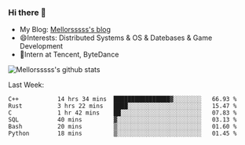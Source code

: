### Hi there 👋

- My Blog: [Mellorsssss's blog](https://mellorsssss.com/)
- 😄Interests: Distributed Systems & OS & Datebases & Game Development
- 🤔Intern at Tencent, ByteDance


![Mellorsssss's github stats](https://github-readme-stats.vercel.app/api?username=Mellorsssss&show_icons=true&theme=radical)

<!-- ![Top Langs](https://github-readme-stats.vercel.app/api/top-langs/?username=anuraghazra&hide=javascript,html,typescript,css,glsl) -->

<!--
**Mellorsssss/Mellorsssss** is a ✨ _special_ ✨ repository because its `README.md` (this file) appears on your GitHub profile.

Here are some ideas to get you started:

- 🔭 I’m currently working on ...
- 🌱 I’m currently learning ...
- 👯 I’m looking to collaborate on ...
- 🤔 I’m looking for help with ...
- 💬 Ask me about ...
- 📫 How to reach me: ...
- 😄 Pronouns: ...
- ⚡ Fun fact: ...
-->

Last Week:
<!--START_SECTION:waka-->

```text
C++           14 hrs 34 mins  ████████████████▓░░░░░░░░   66.93 %
Rust          3 hrs 22 mins   ████░░░░░░░░░░░░░░░░░░░░░   15.47 %
C             1 hr 42 mins    ██░░░░░░░░░░░░░░░░░░░░░░░   07.83 %
SQL           40 mins         ▓░░░░░░░░░░░░░░░░░░░░░░░░   03.13 %
Bash          20 mins         ▒░░░░░░░░░░░░░░░░░░░░░░░░   01.60 %
Python        18 mins         ▒░░░░░░░░░░░░░░░░░░░░░░░░   01.45 %
```

<!--END_SECTION:waka-->
